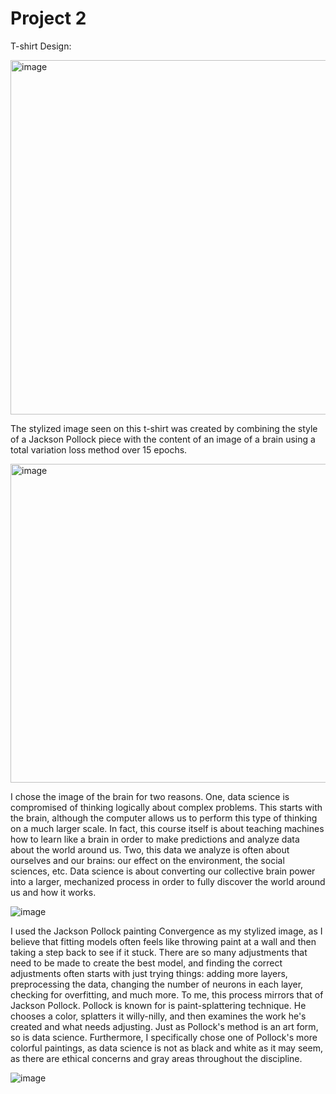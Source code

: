# Project 2

T-shirt Design:

<img width="567" alt="image" src="https://user-images.githubusercontent.com/67920492/87853665-ee518600-c8d9-11ea-90e8-a429cb4bb332.png">

The stylized image seen on this t-shirt was created by combining the style of a Jackson Pollock piece with the content of an image of a brain using a total variation loss method over 15 epochs. 

<img width="510" alt="image" src="https://user-images.githubusercontent.com/67920492/87853589-60759b00-c8d9-11ea-9aed-f2803f0373d3.png">

I chose the image of the brain for two reasons. One, data science is compromised of thinking logically about complex problems. This starts with the brain, although the computer allows us to perform this type of thinking on a much larger scale. In fact, this course itself is about teaching machines how to learn like a brain in order to make predictions and analyze data about the world around us. Two, this data we analyze is often about ourselves and our brains: our effect on the environment, the social sciences, etc. Data science is about converting our collective brain power into a larger, mechanized process in order to fully discover the world around us and how it works.

![image](https://user-images.githubusercontent.com/67920492/87852403-b0e7fb00-c8cf-11ea-8445-f86fe2874297.png)

I used the Jackson Pollock painting Convergence as my stylized image, as I believe that fitting models often feels like throwing paint at a wall and then taking a step back to see if it stuck. There are so many adjustments that need to be made to create the best model, and finding the correct adjustments often starts with just trying things: adding more layers, preprocessing the data, changing the number of neurons in each layer, checking for overfitting, and much more. To me, this process mirrors that of Jackson Pollock. Pollock is known for is paint-splattering technique. He chooses a color, splatters it willy-nilly, and then examines the work he's created and what needs adjusting. Just as Pollock's method is an art form, so is data science. Furthermore, I specifically chose one of Pollock's more colorful paintings, as data science is not as black and white as it may seem, as there are ethical concerns and gray areas throughout the discipline.

![image](https://user-images.githubusercontent.com/67920492/87852392-957cf000-c8cf-11ea-81dc-30dc7a54206f.png)

